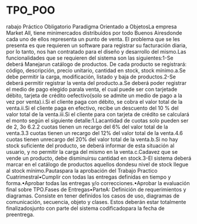 # TPO_POO
rabajo Práctico Obligatorio Paradigma Orientado a ObjetosLa empresa Market All, tiene minimercados distribuídos por todo Buenos Airesdonde cada uno de ellos representa un punto de venta. El problema que se les presenta es que requieren un software para registrar su facturación diaria, por lo tanto, nos han contratado para el diseño y desarrollo del mismo.Las funcionalidades que se requieren del sistema son las siguientes:1-Se deberá Manejarun catálogo de productos. De cada producto se registrará: código, descripción, precio unitario, cantidad en stock, stock mínimo.a.Se debe permitir la carga, modificación, listado y baja de productos.2-Se deberá permitir registrar la venta del producto.a.Se deberá poder registrar el medio de pago elegido parala venta, el cual puede ser con tarjetade débito, tarjeta de crédito oefectivo(solo se admite un medio de pago a la vez por venta).i.Si el cliente paga con débito, se cobra el valor total de la venta.ii.Si el cliente paga en efectivo, recibe un descuento del 10 % del valor total de la venta.iii.Si el cliente para con tarjeta de crédito se calculará el monto según el siguiente detalle:1.Lacantidad de cuotas solo pueden ser de 2, 3o 6.2.2 cuotas tienen un recargo del 6% del valor total de la venta.3.3 cuotas tienen un recargo del 12% del valor total de la venta.4.6 cuotas tienen unrecargo del 20% del valor total de la venta.b.Si no hay stock suficiente del producto, se deberá informar de esta situación al usuario, y no permitir la carga del mismo en la venta.c.Cadavez que se vende un producto, debe disminuirsu cantidad en stock.3-El sistema deberá marcar en el catálogo de productos aquellos dondesu nivel de stock llegue al stock mínimo.Pautaspara la aprobación del Trabajo Practico Cuatrimestral•Cumplir con todas las entregas definidas en tiempo y forma.•Aprobar todas las entregas y/o correcciones.•Aprobar la evaluación final sobre TPO.Fases de Entregas•ParteA: Definición de requerimientos y diagramas. Consiste en tener definidos los casos de uso, diagramas de comunicación, secuencia, objeto y clases. Estos deberán estar totalmente finalizadosjunto con parte del sistema codificadopara la fecha de preentrega.
